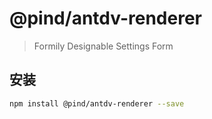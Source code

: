 # @pind/antdv-renderer

> Formily Designable Settings Form

## 安装

```bash
npm install @pind/antdv-renderer --save
```
